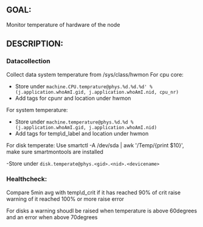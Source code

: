 ## GOAL:
Monitor temperature of hardware of the node

## DESCRIPTION:

### Datacollection

Collect data system temperature from /sys/class/hwmon
For cpu core:
- Store under `machine.CPU.temprature@phys.%d.%d.%d' % (j.application.whoAmI.gid, j.application.whoAmI.nid, cpu_nr)`
- Add tags for cpunr and location under hwmon

For system temperature:
- Store under `machine.temperature@phys.%d.%d % (j.application.whoAmI.gid, j.application.whoAmI.nid)`
- Add tags for temp\d_label and location under hwmon

For disk temperate:
Use smartctl -A /dev/sda | awk '/Temp/{print $10}', make sure smartmontools are installed

-Store under `disk.temperate@phys.<gid>.<nid>.<devicename>`

### Healthcheck:

Compare 5min avg with temp\d_crit if it has reached 90% of crit raise warning of it reached 100% or more raise error

For disks a warning shoudl be raised when temperature is above 60degrees and an error when above 70degrees
